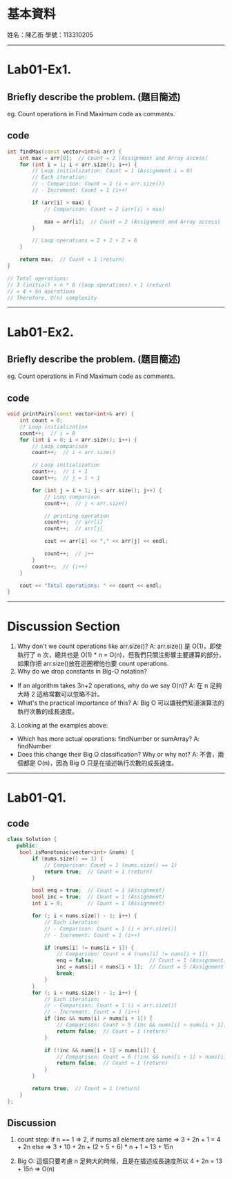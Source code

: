 # 基本資料

姓名：陳乙銜
學號：113310205

---

# Lab01-Ex1.

## Briefly describe the problem. (題目簡述)

eg. Count operations in Find Maximum code as comments.

## code

```c++
int findMax(const vector<int>& arr) {
    int max = arr[0];  // Count = 2 (Assignment and Array access)
    for (int i = 1; i < arr.size(); i++) {
        // Loop initialization: Count = 1 (Assignment i = 0)
        // Each iteration:
        // - Comparison: Count = 1 (i < arr.size())
        // - Increment: Count = 1 (i++)

        if (arr[i] > max) {
            // Comparison: Count = 2 (arr[i] > max)

            max = arr[i];  // Count = 2 (Assignment and Array access)
        }

        // Loop operations = 2 + 2 + 2 = 6
    }

    return max;  // Count = 1 (return)
}

// Total operations:
// 3 (initial) + n * 6 (loop operations) + 1 (return)
// = 4 + 6n operations
// Therefore, O(n) complexity
```

---

# Lab01-Ex2.

## Briefly describe the problem. (題目簡述)

eg. Count operations in Find Maximum code as comments.

## code

```c++
void printPairs(const vector<int>& arr) {
    int count = 0;
    // Loop initialization
    count++;  // i = 0
    for (int i = 0; i < arr.size(); i++) {
        // Loop comparison
        count++;  // i < arr.size()

        // Loop initialization
        count++;  // i + 1
        count++;  // j = i + 1

        for (int j = i + 1; j < arr.size(); j++) {
            // Loop comparison
            count++;  // j < arr.size()

            // printing operation
            count++;  // arr[i]
            count++;  // arr[j]

            cout << arr[i] << "," << arr[j] << endl;

            count++;  // j++
        }
        count++;  // (i++)
    }

    cout << "Total operations: " << count << endl;
}
```

---

# Discussion Section

1. Why don't we count operations like arr.size()?
   A: arr.size() 是 O(1)，即使執行了 n 次，總共也是 O(1) \* n = O(n)，但我們只關注影響主要運算的部分，如果你把 arr.size()放在迴圈裡他也要 count operations.
2. Why do we drop constants in Big-O notation?

- If an algorithm takes 3n+2 operations, why do we say O(n)?
  A: 在 n 足夠大時 2 這格常數可以忽略不計。
- What's the practical importance of this?
  A: Big O 可以讓我們知道演算法的執行次數的成長速度。

3. Looking at the examples above:

- Which has more actual operations: findNumber or sumArray?
  A: findNumber
- Does this change their Big O classification? Why or why not?
  A: 不會，兩個都是 O(n)，因為 Big O 只是在描述執行次數的成長速度。

---

# Lab01-Q1.

## code

```c++
class Solution {
   public:
    bool isMonotonic(vector<int> &nums) {
        if (nums.size() == 1) {
            // Comparison: Count = 1 (nums.size() == 1)
            return true;  // Count = 1 (return)
        }

        bool enq = true;  // Count = 1 (Assignment)
        bool inc = true;  // Count = 1 (Assignment)
        int i = 0;        // Count = 1 (Assignment)

        for (; i < nums.size() - 1; i++) {
            // Each iteration:
            // - Comparison: Count = 1 (i < arr.size())
            // - Increment: Count = 1 (i++)

            if (nums[i] != nums[i + 1]) {
                // Comparison: Count = 4 (nums[i] != nums[i + 1])
                enq = false;                  // Count = 1 (Assignment)
                inc = nums[i] < nums[i + 1];  // Count = 5 (Assignment and Comparison)
                break;
            }
        }
        for (; i < nums.size() - 1; i++) {
            // Each iteration:
            // - Comparison: Count = 1 (i < arr.size())
            // - Increment: Count = 1 (i++)
            if (inc && nums[i] > nums[i + 1]) {
                // Comparison: Count = 5 (inc && nums[i] > nums[i + 1])
                return false;  // Count = 1 (return)
            }

            if (!inc && nums[i + 1] > nums[i]) {
                // Comparison: Count = 6 (!inc && nums[i + 1] > nums[i])
                return false;  // Count = 1 (return)
            }
        }

        return true;  // Count = 1 (return)
    }
};

```

## Discussion

1. count step:
   if n == 1 => 2,
   if nums all element are same => 3 + 2n + 1 = 4 + 2n
   else => 3 + 10 + 2n + (2 + 5 + 6) \* n + 1 = 13 + 15n

2. Big O:
   這個只要考慮 n 足夠大的時候，且是在描述成長速度所以 4 + 2n = 13 + 15n => O(n)
